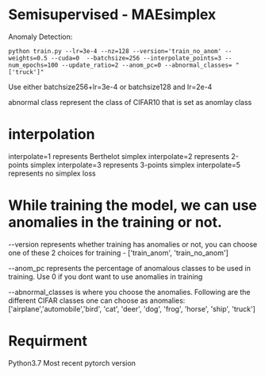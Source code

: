 # Semisupervised - MAEsimplex

Anomaly Detection:
```
python train.py --lr=3e-4 --nz=128 --version='train_no_anom' --weights=0.5 --cuda=0  --batchsize=256 --interpolate_points=3 --num_epochs=100 --update_ratio=2 --anom_pc=0 --abnormal_classes= "['truck']"
```
Use either batchsize256+lr=3e-4 or batchsize128 and lr=2e-4

abnormal class represent the class of CIFAR10 that is set as anomlay class

# interpolation
interpolate=1 represents Berthelot simplex
interpolate=2 represents 2-points simplex
interpolate=3 represents 3-points simplex
interpolate=5 represents no simplex loss

# While training the model, we can use anomalies in the training or not.

--version represents whether training has anomalies or not, you can choose one of these 2 choices for training - ['train_anom', 'train_no_anom']

--anom_pc represents the percentage of anomalous classes to be used in training. Use 0 if you dont want to use anomalies in training

--abnormal_classes is where you choose the anomalies. Following are the different CIFAR classes one can choose as anomalies: ['airplane','automobile','bird', 'cat', 'deer', 'dog', 'frog', 'horse', 'ship', 'truck']

# Requirment
Python3.7 Most recent pytorch version
